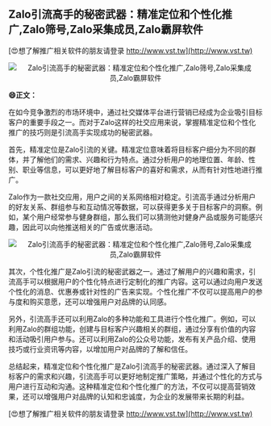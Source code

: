 ## **Zalo引流高手的秘密武器：精准定位和个性化推广,Zalo筛号,Zalo采集成员,Zalo霸屏软件**

[😍想了解推广相关软件的朋友请登录 http://www.vst.tw](http://www.vst.tw)

 <center><img src="https://vst.tw/MP4/tuiguang/png/3.png" alt="Zalo引流高手的秘密武器：精准定位和个性化推广,Zalo筛号,Zalo采集成员,Zalo霸屏软件"></center>

**😄正文：**

在如今竞争激烈的市场环境中，通过社交媒体平台进行营销已经成为企业吸引目标客户的重要手段之一。而对于Zalo这样的社交应用来说，掌握精准定位和个性化推广的技巧则是引流高手实现成功的秘密武器。

首先，精准定位是Zalo引流的关键。精准定位意味着将目标客户细分为不同的群体，并了解他们的需求、兴趣和行为特点。通过分析用户的地理位置、年龄、性别、职业等信息，可以更好地了解目标客户的喜好和需求，从而有针对性地进行推广。

Zalo作为一款社交应用，用户之间的关系网络相对稳定。引流高手通过分析用户的好友关系、群组参与和互动情况等数据，可以获得更多关于目标客户的洞察。例如，某个用户经常参与健身群组，那么我们可以猜测他对健身产品或服务可能感兴趣，因此可以向他推送相关的广告或优惠活动。

 <center><img src="https://vst.tw/MP4/tuiguang/png/2.png" alt="Zalo引流高手的秘密武器：精准定位和个性化推广,Zalo筛号,Zalo采集成员,Zalo霸屏软件"></center>

其次，个性化推广是Zalo引流的秘密武器之一。通过了解用户的兴趣和需求，引流高手可以根据用户的个性化特点进行定制化的推广内容。这可以通过向用户发送个性化的消息、优惠券或针对性的广告来实现。个性化推广不仅可以提高用户的参与度和购买意愿，还可以增强用户对品牌的认同感。

另外，引流高手还可以利用Zalo的多种功能和工具进行个性化推广。例如，可以利用Zalo的群组功能，创建与目标客户兴趣相关的群组，通过分享有价值的内容和活动吸引用户参与。还可以利用Zalo的公众号功能，发布有关产品介绍、使用技巧或行业资讯等内容，以增加用户对品牌的了解和信任。

总结起来，精准定位和个性化推广是Zalo引流高手的秘密武器。通过深入了解目标客户的需求和兴趣，引流高手可以更好地制定推广策略，并通过个性化的方式与用户进行互动和沟通。这种精准定位和个性化推广的方法，不仅可以提高营销效果，还可以增强用户对品牌的认知和忠诚度，为企业的发展带来长期的利益。

[😍想了解推广相关软件的朋友请登录 http://www.vst.tw](http://www.vst.tw)



